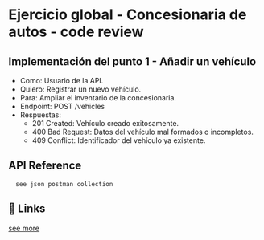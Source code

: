 # Ejercicio global - Concesionaria de autos - code review


## Implementación del punto 1 - Añadir un vehículo

- Como: Usuario de la API.
- Quiero: Registrar un nuevo vehículo.
- Para: Ampliar el inventario de la concesionaria.
- Endpoint: POST /vehicles
- Respuestas:
  - 201 Created: Vehículo creado exitosamente.
  - 400 Bad Request: Datos del vehículo mal formados o incompletos.
  - 409 Conflict: Identificador del vehículo ya existente.

## API Reference
```
  see json postman collection 
```

## 🔗 Links
[see more](https://docs.google.com/document/d/12KY89QQ7vhEnSoe84vHZe0mP50voOovV/edit)
